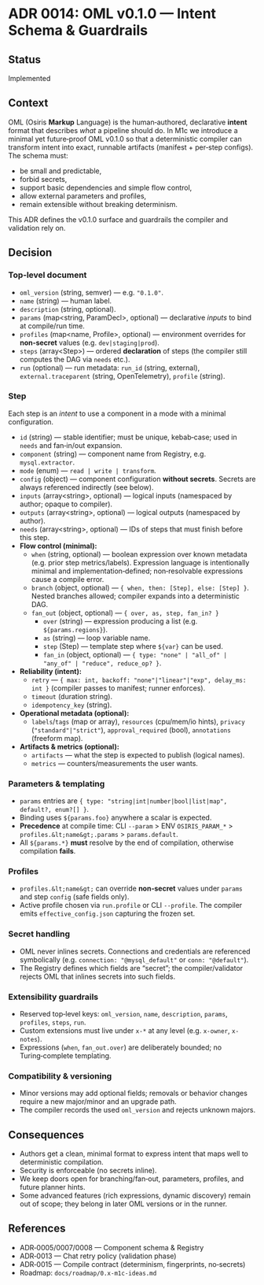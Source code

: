 # ADR 0014: OML v0.1.0 — Intent Schema & Guardrails

## Status
Implemented

## Context
OML (Osiris **Markup** Language) is the human‑authored, declarative **intent** format that describes *what* a pipeline should do. In M1c we introduce a minimal yet future‑proof OML v0.1.0 so that a deterministic compiler can transform intent into exact, runnable artifacts (manifest + per‑step configs). The schema must:
- be small and predictable,
- forbid secrets,
- support basic dependencies and simple flow control,
- allow external parameters and profiles,
- remain extensible without breaking determinism.

This ADR defines the v0.1.0 surface and guardrails the compiler and validation rely on.

## Decision

### Top‑level document
- `oml_version` (string, semver) — e.g. `"0.1.0"`.
- `name` (string) — human label.
- `description` (string, optional).
- `params` (map&lt;string, ParamDecl&gt;, optional) — declarative *inputs* to bind at compile/run time.
- `profiles` (map&lt;name, Profile&gt;, optional) — environment overrides for **non‑secret** values (e.g. `dev|staging|prod`).
- `steps` (array&lt;Step&gt;) — ordered **declaration** of steps (the compiler still computes the DAG via `needs` etc.).
- `run` (optional) — run metadata: `run_id` (string, external), `external.traceparent` (string, OpenTelemetry), `profile` (string).

### Step
Each step is an *intent* to use a component in a mode with a minimal configuration.
- `id` (string) — stable identifier; must be unique, kebab‑case; used in `needs` and fan‑in/out expansion.
- `component` (string) — component name from Registry, e.g. `mysql.extractor`.
- `mode` (enum) — `read | write | transform`.
- `config` (object) — component configuration **without secrets**. Secrets are always referenced indirectly (see below).
- `inputs` (array&lt;string&gt;, optional) — logical inputs (namespaced by author; opaque to compiler).
- `outputs` (array&lt;string&gt;, optional) — logical outputs (namespaced by author).
- `needs` (array&lt;string&gt;, optional) — IDs of steps that must finish before this step.
- **Flow control (minimal):**
  - `when` (string, optional) — boolean expression over known metadata (e.g. prior step metrics/labels). Expression language is intentionally minimal and implementation‑defined; non‑resolvable expressions cause a compile error.
  - `branch` (object, optional) — `{ when, then: [Step], else: [Step] }`. Nested branches allowed; compiler expands into a deterministic DAG.
  - `fan_out` (object, optional) — `{ over, as, step, fan_in? }`
    - `over` (string) — expression producing a list (e.g. `${params.regions}`).
    - `as` (string) — loop variable name.
    - `step` (Step) — template step where `${var}` can be used.
    - `fan_in` (object, optional) — `{ type: "none" | "all_of" | "any_of" | "reduce", reduce_op? }`.
- **Reliability (intent):**
  - `retry` — `{ max: int, backoff: "none"|"linear"|"exp", delay_ms: int }` (compiler passes to manifest; runner enforces).
  - `timeout` (duration string).
  - `idempotency_key` (string).
- **Operational metadata (optional):**
  - `labels`/`tags` (map or array), `resources` (cpu/mem/io hints), `privacy` (`"standard"|"strict"`), `approval_required` (bool), `annotations` (freeform map).
- **Artifacts & metrics (optional):**
  - `artifacts` — what the step is expected to publish (logical names).
  - `metrics` — counters/measurements the user wants.

### Parameters & templating
- `params` entries are `{ type: "string|int|number|bool|list|map", default?, enum?[] }`.
- Binding uses `${params.foo}` anywhere a scalar is expected.
- **Precedence** at compile time: CLI `--param` &gt; ENV `OSIRIS_PARAM_*` &gt; `profiles.&lt;name&gt;.params` &gt; `params.default`.
- All `${params.*}` **must** resolve by the end of compilation, otherwise compilation **fails**.

### Profiles
- `profiles.&lt;name&gt;` can override **non‑secret** values under `params` and step `config` (safe fields only).
- Active profile chosen via `run.profile` or CLI `--profile`. The compiler emits `effective_config.json` capturing the frozen set.

### Secret handling
- OML never inlines secrets. Connections and credentials are referenced symbolically (e.g. `connection: "@mysql_default"` or `conn: "@default"`).
- The Registry defines which fields are “secret”; the compiler/validator rejects OML that inlines secrets into such fields.

### Extensibility guardrails
- Reserved top‑level keys: `oml_version`, `name`, `description`, `params`, `profiles`, `steps`, `run`.
- Custom extensions must live under `x-*` at any level (e.g. `x-owner`, `x-notes`).
- Expressions (`when`, `fan_out.over`) are deliberately bounded; no Turing‑complete templating.

### Compatibility & versioning
- Minor versions may add optional fields; removals or behavior changes require a new major/minor and an upgrade path.
- The compiler records the used `oml_version` and rejects unknown majors.

## Consequences
- Authors get a clean, minimal format to express intent that maps well to deterministic compilation.
- Security is enforceable (no secrets inline).
- We keep doors open for branching/fan‑out, parameters, profiles, and future planner hints.
- Some advanced features (rich expressions, dynamic discovery) remain out of scope; they belong in later OML versions or in the runner.

## References
- ADR‑0005/0007/0008 — Component schema & Registry
- ADR‑0013 — Chat retry policy (validation phase)
- ADR‑0015 — Compile contract (determinism, fingerprints, no‑secrets)
- Roadmap: `docs/roadmap/0.x-m1c-ideas.md`
